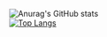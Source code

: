 ![Anurag's GitHub stats](https://github-readme-stats.vercel.app/api?username=HoangNguyen0309&count_private=true) <br>
[![Top Langs](https://github-readme-stats.vercel.app/api/top-langs/?username=Hoangnguyen0309&layout=compact)](https://github.com/anuraghazra/github-readme-stats)
  


